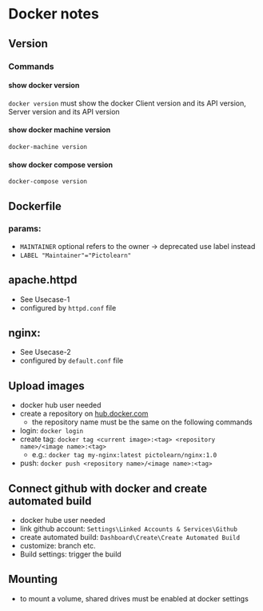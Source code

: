 # Docker notes
## Version
### Commands
#### show docker version
`docker version`
must show the docker Client version and its API version, Server version and its API version
#### show docker machine version
`docker-machine version`
#### show docker compose version
`docker-compose version`

## Dockerfile
### params:
- `MAINTAINER` optional refers to the owner -> deprecated use label instead
- `LABEL "Maintainer"="Pictolearn"` 

## apache.httpd
- See Usecase-1
- configured by `httpd.conf` file

## nginx:
- See Usecase-2
- configured by `default.conf` file

## Upload images
- docker hub user needed
- create a repository on <a href="https://hub.docker.com/">hub.docker.com</a>
    - the repository name must be the same on the following commands
- login: `docker login`
- create tag: `docker tag <current image>:<tag> <repository name>/<image name>:<tag>`
    - e.g.: `docker tag my-nginx:latest pictolearn/nginx:1.0`
- push: `docker push <repository name>/<image name>:<tag>`

## Connect github with docker and create automated build
- docker hube user needed
- link github account: `Settings\Linked Accounts & Services\Github`
- create automated build: `Dashboard\Create\Create Automated Build`
- customize: branch etc.
- Build settings: trigger the build

## Mounting
- to mount a volume, shared drives must be enabled at docker settings